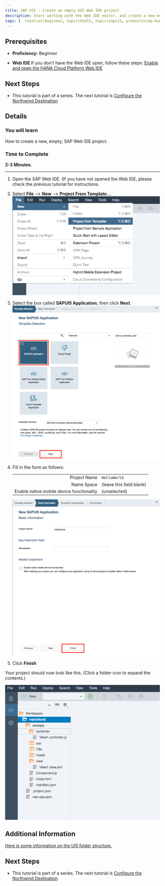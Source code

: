 ```yaml
---
title: SAP UI5 - Create an empty UI5 Web IDE project
description: Start working with the Web IDE editor, and create a new empty UI5 Web IDE project
tags: [  tutorial>beginner, topic>html5, topic>sapui5, products>sap-hana-cloud-platform ]
---
```

## Prerequisites  
 - **Proficiency:** Beginner 

 - **Web IDE** If you don't have the Web IDE open, follow these steps: [Enable and open the HANA Cloud Platform Web IDE](https://go.sap.com/developer/tutorials/sapui5-webide-open-webide.html)


## Next Steps
 - This tutorial is part of a series.  The next tutorial is [Configure the Northwind Destination](https://go.sap.com/developer/tutorials/hcp-create-destination.html)

## Details
### You will learn  
How to create a new, empty, SAP Web IDE project.  

### Time to Complete
**2-3 Minutes**.

---

1.  Open the SAP Web IDE.  (If you have not opened the Web IDE, please check the previous tutorial for instructions.

2.  Select **File** --> **New** --> **Project From Template...**
    ![Activating the SAP Web IDE search pane](create-project-from-template.png)

3.  Select the box called **SAPUI5 Application**, then click **Next**.
    ![Activating the SAP Web IDE search pane](select-sapui5-application.png)

4.  Fill in the form as follows:

    |                                           |                          |
    | -----------------------------------------:| ------------------------- |
    | Project Name                              | `HelloWorld`              |
    | Name Space                                | (leave this field blank)  |
    | Enable native mobile device functionality | (unselected)              |

    ![Activating the SAP Web IDE search pane](fill-in-form.png)

5.  Click **Finish**

Your project should now look like this.  (Click a folder icon to expand the contents.)
  
![Activating the SAP Web IDE search pane](new-helloworld-application.png)

## Additional Information
[Here is some information on the UI5 folder structure.](https://sapui5.hana.ondemand.com/#docs/guide/003f755d46d34dd1bbce9ffe08c8d46a.html)

## Next Steps
 - This tutorial is part of a series.  The next tutorial is [Configure the Northwind Destination](https://go.sap.com/developer/tutorials/hcp-create-destination.html)

